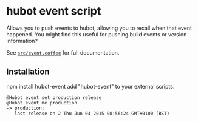 # hubot event script

Allows you to push events to hubot, allowing you to recall when that event happened.
You might find this useful for pushing build events or version information?

See [`src/event.coffee`](src/event.coffee) for full documentation.

## Installation

npm install hubot-event
add "hubot-event" to your external scripts.


```
@Hubot event set production release
@Hubot event me production
-> production:
   last release on 2 Thu Jun 04 2015 08:56:24 GMT+0100 (BST)
```
